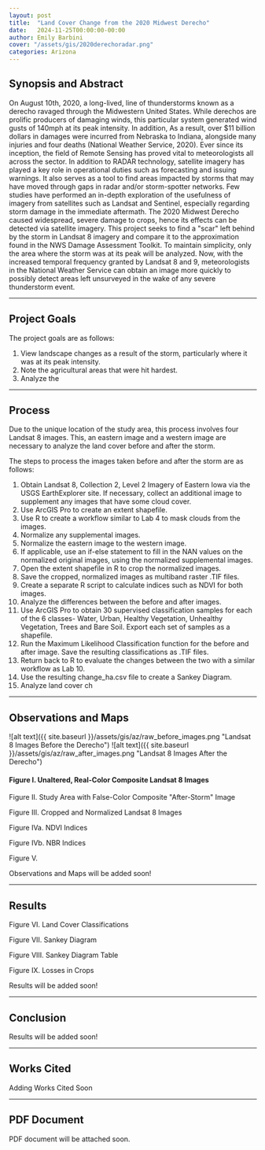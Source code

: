 ```yaml
---
layout: post
title:  "Land Cover Change from the 2020 Midwest Derecho"
date:   2024-11-25T00:00:00-00:00
author: Emily Barbini
cover: "/assets/gis/2020derechoradar.png"
categories: Arizona
---
```


<h2>Synopsis and Abstract</h2>
<p>On August 10th, 2020, a long-lived, line of thunderstorms known as a derecho ravaged through the Midwestern United States. While derechos are prolific producers of damaging winds, this particular system generated wind gusts of 140mph at its peak intensity. In addition, As a result, over $11 billion dollars in damages were incurred from Nebraska to Indiana, alongside many injuries and four deaths (National Weather Service, 2020). Ever since its inception, the field of Remote Sensing has proved vital to meteorologists all across the sector. In addition to RADAR technology, satellite imagery has played a key role in operational duties such as forecasting and issuing warnings. It also serves as a tool to find areas impacted by storms that may have moved through gaps in radar and/or storm-spotter networks. Few studies have performed an in-depth exploration of the usefulness of imagery from satellites such as Landsat and Sentinel, especially regarding storm damage in the immediate aftermath. The 2020 Midwest Derecho caused widespread, severe damage to crops, hence its effects can be detected via satellite imagery. This project seeks to find a "scar" left behind by the storm in Landsat 8 imagery and compare it to the approximation found in the NWS Damage Assessment Toolkit. To maintain simplicity, only the area where the storm was at its peak will be analyzed. Now, with the increased temporal frequency granted by Landsat 8 and 9, meteorologists in the National Weather Service can obtain an image more quickly to possibly detect areas left unsurveyed in the wake of any severe thunderstorm event.</p>  

<hr>

<h2>Project Goals</h2>
<p>The project goals are as follows: </p>
<ol>
	<li>View landscape changes as a result of the storm, particularly where it was at its peak intensity.</li>
	<li>Note the agricultural areas that were hit hardest.</li>
	<li>Analyze the</li>
</ol>

<hr>

<h2>Process</h2>
<p>Due to the unique location of the study area, this process involves four Landsat 8 images. This, an eastern image and a western image are necessary to analyze the land cover before and after the storm.</p>

<p>The steps to process the images taken before and after the storm are as follows: </p>
<ol>
	<li>Obtain Landsat 8, Collection 2, Level 2 Imagery of Eastern Iowa via the USGS EarthExplorer site. If necessary, collect an additional image to supplement any images that have some cloud cover. </li>
	<li>Use ArcGIS Pro to create an extent shapefile.</li>
	<li>Use R to create a workflow similar to Lab 4 to mask clouds from the images.</li>
	<li>Normalize any supplemental images. </li>
	<li>Normalize the eastern image to the western image.</li>
	<li>If applicable, use an if-else statement to fill in the NAN values on the normalized original images, using the normalized supplemental images.</li>
	<li>Open the extent shapefile in R to crop the normalized images.</li>
	<li>Save the cropped, normalized images as multiband raster .TIF files.</li>
	<li>Create a separate R script to calculate indices such as NDVI for both images.</li>
	<li>Analyze the differences between the before and after images.</li>
	<li>Use ArcGIS Pro to obtain 30 supervised classification samples for each of the 6 classes- Water, Urban, Healthy Vegetation, Unhealthy Vegetation, Trees and Bare Soil. Export each set of samples as a shapefile.</li>
	<li>Run the Maximum Likelihood Classification function for the before and after image. Save the resulting classifications as .TIF files.</li>
	<li>Return back to R to evaluate the changes between the two with a similar workflow as Lab 10.</li>
	<li>Use the resulting change_ha.csv file to create a Sankey Diagram.</li>
	<li>Analyze land cover ch</li>
</ol>

<hr>

<h2>Observations and Maps</h2>

![alt text]({{ site.baseurl }}/assets/gis/az/raw_before_images.png "Landsat 8 Images Before the Derecho")
![alt text]({{ site.baseurl }}/assets/gis/az/raw_after_images.png "Landsat 8 Images After the Derecho")
<h4>Figure I. Unaltered, Real-Color Composite Landsat 8 Images</h4>

<p>Figure II. Study Area with False-Color Composite "After-Storm" Image</p>

<p>Figure III. Cropped and Normalized Landsat 8 Images</p>

<p>Figure IVa. NDVI Indices</p>

<p>Figure IVb. NBR Indices</p>

<p>Figure V. </p>
<p>Observations and Maps will be added soon!</p>

<hr>

<h2>Results</h2>

<p>Figure VI. Land Cover Classifications</p>

<p>Figure VII. Sankey Diagram</p>

<p>Figure VIII. Sankey Diagram Table</p>

<p>Figure IX. Losses in Crops</p>


<p>Results will be added soon!</p>

<hr>

<h2>Conclusion</h2>
<p>Results will be added soon!</p>

<hr>

<h2>Works Cited</h2>
<p>Adding Works Cited Soon</p>

<hr>

<h2>PDF Document</h2>
<p>PDF document will be attached soon.</p>
